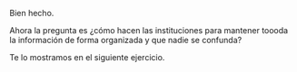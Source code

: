 Bien hecho.

Ahora la pregunta es ¿cómo hacen las instituciones para mantener toooda la información de forma organizada y que nadie se confunda?

Te lo mostramos en el siguiente ejercicio.